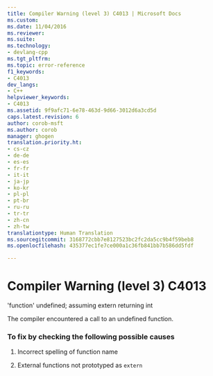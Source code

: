 ```yaml
---
title: Compiler Warning (level 3) C4013 | Microsoft Docs
ms.custom: 
ms.date: 11/04/2016
ms.reviewer: 
ms.suite: 
ms.technology:
- devlang-cpp
ms.tgt_pltfrm: 
ms.topic: error-reference
f1_keywords:
- C4013
dev_langs:
- C++
helpviewer_keywords:
- C4013
ms.assetid: 9f9afc71-6e78-463d-9d66-3012d6a3cd5d
caps.latest.revision: 6
author: corob-msft
ms.author: corob
manager: ghogen
translation.priority.ht:
- cs-cz
- de-de
- es-es
- fr-fr
- it-it
- ja-jp
- ko-kr
- pl-pl
- pt-br
- ru-ru
- tr-tr
- zh-cn
- zh-tw
translationtype: Human Translation
ms.sourcegitcommit: 3168772cbb7e8127523bc2fc2da5cc9b4f59beb8
ms.openlocfilehash: 435377ec1fe7ce000a1c36fb841bb7b586dd5fdf

---
```

# Compiler Warning (level 3) C4013
'function' undefined; assuming extern returning int  
  
 The compiler encountered a call to an undefined function.  
  
### To fix by checking the following possible causes  
  
1.  Incorrect spelling of function name  
  
2.  External functions not prototyped as `extern`


<!--HONumber=Jan17_HO2-->


